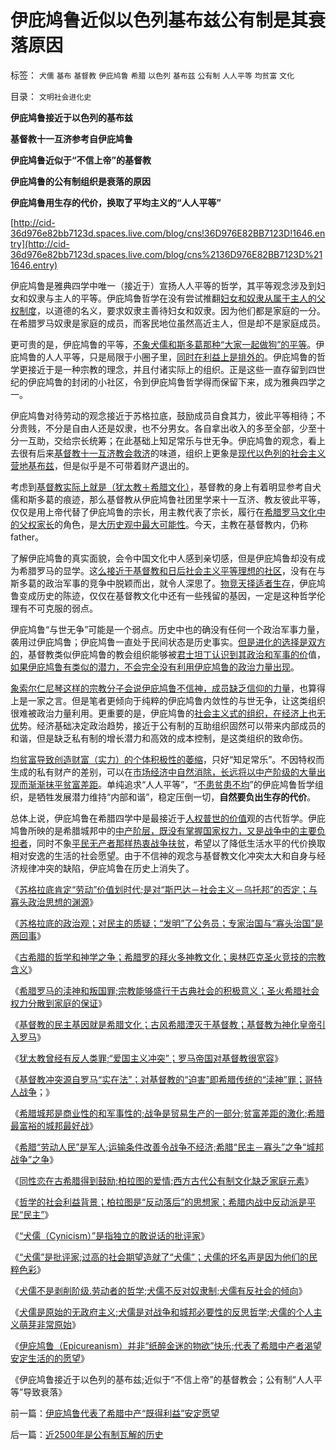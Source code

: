 # 伊庇鸠鲁近似以色列基布兹公有制是其衰落原因

标签： `犬儒` `基布` `基督教` `伊庇鸠鲁` `希腊` `以色列` `基布兹` `公有制` `人人平等` `均贫富` `文化` 

目录： `文明社会进化史`

**伊庇鸠鲁接近于以色列的基布兹**

**基督教十一互济参考自伊庇鸠鲁**

**伊庇鸠鲁近似于“不信上帝”的基督教**

**伊庇鸠鲁的公有制组织是衰落的原因**

**伊庇鸠鲁用生存的代价，换取了平均主义的“人人平等”**

[http://cid-36d976e82bb7123d.spaces.live.com/blog/cns!36D976E82BB7123D!1646.entry](http://cid-36d976e82bb7123d.spaces.live.com/blog/cns%2136D976E82BB7123D%211646.entry)

伊庇鸠鲁是雅典四学中唯一（接近于）宣扬人人平等的哲学，其平等观念涉及到妇女和奴隶与主人的平等。伊庇鸠鲁哲学在没有尝试推翻[妇女和奴隶从属于主人的父权制度](../../../2009/11/3/中国和古罗马的“孝道德”考究.md)，以道德的名义，要求奴隶主善待妇女和奴隶。因为他们都是家庭的一分。在希腊罗马奴隶是家庭的成员，而客民地位虽然高近主人，但是却不是家庭成员。

更可贵的是，伊庇鸠鲁的平等，[不象犬儒和斯多葛那种“大家一起做狗”的平等](../../../2010/5/6/罗马法学家首先阐述了人人平等的价值观.md)。伊庇鸠鲁的人人平等，只是局限于小圈子里，[同时在利益上是排外的](../../../2009/9/1/为什么地方财政社会保障排外是理所当然的.md)。伊庇鸠鲁的哲学更接近于是一种宗教的理念，并且付诸实际上的组织。正是这些一直存留到四世纪的伊庇鸠鲁的封闭的小社区，令到伊庇鸠鲁哲学得而保留下来，成为雅典四学之一。

伊庇鸠鲁对待劳动的观念接近于苏格拉底，鼓励成员自食其力，彼此平等相待；不分贵贱，不分是自由人还是奴隶，也不分男女。各自拿出收入的多至全部，少至十分一互助，交给宗长统筹；在此基础上知足常乐与世无争。伊庇鸠鲁的观念，看上去很有后来[基督教十一互济教会救济](../../../2010/5/21/基督教个人主义价值观简史.md)的味道，组织上更象是[现代以色列的社会主义营地基布兹](../../../2009/6/25/社会主义生产实践和马恩主义的社会军事化色彩.md)，但是似乎是不可带着财产退出的。

考虑到[基督教实际上就是（犹太教＋希腊文化）](../../../2010/5/6/基督教推迟了欧美人权解放私有制达一千年！.md)，基督教的身上有着明显参考自犬儒和斯多葛的痕迹，那么基督教从伊庇鸠鲁社团里学来十一互济、教友彼此平等，仅仅是用上帝代替了伊庇鸠鲁的宗长，用主教代表了宗长，履行在[希腊罗马文化中的父权家长](../../../2010/5/6/基督教“焚书毁校”的历史文化悲剧.md)的角色，是[大历史观中最大可能性](../../../2010/5/9/真实的历史可以比文学更精彩.md)。今天，主教在基督教内，仍称father。

了解伊庇鸠鲁的真实面貌，会令中国文化中人感到亲切感，但是伊庇鸠鲁却没有成为希腊罗马的显学。这[么接近于基督教和日后社会主义平等理想的社区](../../../2010/5/13/古埃及近似毛式社会主义公有制,和牛.md)，没有在与斯多葛的政治军事的竞争中脱颖而出，就令人深思了。[物竞天择适者生存](../../../2010/6/13/进化论本身也在“进化”；人类学.md)，伊庇鸠鲁变成历史的陈迹，仅仅在基督教文化中还有一些残留的基因，一定是这种哲学伦理有不可克服的弱点。

伊庇鸠鲁“与世无争”可能是一个弱点。历史中也的确没有任何一个政治军事力量，袭用过伊庇鸠鲁；伊庇鸠鲁一直处于民间状态是历史事实。[但是进化的选择是双方的](../../../2010/1/18/恐龙灭绝不是迷；“同情弱者”不道德.md)，基督教类似伊庇鸠鲁的教会组织能够被[君士坦丁认识到其政治和军事的价](../../../2010/5/21/基督教个人主义价值观简史.md)值，[如果伊庇鸠鲁有类似的潜力，不会完全没有利用伊庇鸠鲁的政治力量出现](../../../2010/6/25/政治家是开发政治利益的专家.md)。

[象索尔仁尼琴这样的宗教分子会说伊庇鸠鲁不信神，成员缺乏信仰的力量](../../../2010/2/12/个人主义对哲学的实证基础的变化.md)，也算得上是一家之言。但是笔者更倾向于纯粹的伊庇鸠鲁内敛性的与世无争，让这类组织很难被政治力量利用。更重要的是，伊庇鸠鲁的[社会主义式的组织，在经济上也无优](../../../2010/4/23/公有制落后因私人消费被取缔.md)势。经济基础决定政治趋势，接近于公有制的互助组织固然可以带来内部成员的和谐，但是缺乏私有制的增长潜力和高效的成本控制，是这类组织的致命伤。

[均贫富导致创造财富（实力）的个体积极性的萎缩](../../../2009/1/29/平均主义、社会公平和效率，及社会利益博羿.md)，只好“知足常乐”。不因特权而生成的私有财产的差别，可以在[市场经济中自然消除，长远将以中产阶级的大量出现而渐渐抹平贫富差距](../../../2009/11/24/为什么市场经济能消除贫富差距.md)。单纯追求“人人平等”，“[不患贫患不均](../../../2009/2/7/“不患贫而患不均”是伪公平，是特权化，社会等级化.md)”的伊庇鸠鲁哲学组织，是牺牲发展潜力维持“内部和谐”，稳定压倒一切，**自然要负出生存的代价**。

总体上说，伊庇鸠鲁在希腊四学中是最接近于[人权普世的价值](../../../2010/6/21/人权普世的个体价值观是善恶的唯一标准.md)观的古代哲学。伊庇鸠鲁所映的是希腊城邦中的[中产阶层，既没有掌握国家权力，又是战争中的主要负担者](../../../2008/7/20/为什么中产者为主的社会很稳定.md)，同时不象[平民无产者那样热衷战争扶贫](../../../2009/9/28/示形于外实侵于内的爱国道德明星.md)，希望以了降低生活水平的代价换取相对安逸的生活的社会愿望。由于不信神的观念与基督教文化冲突太大和自身与经济规律冲突的缺陷，伊庇鸠鲁在历史上消失了。

《[苏格拉底肯定“劳动”价值划时代;是对“斯巴达－社会主义－乌托邦”的否定；与寡头政治思想的渊源](../../../2010/8/3/苏格拉底肯定“劳动”价值是划时代，与寡头的渊源.md)》

《[苏格拉底的政治观；对民主的质疑；“发明”了公务员；专家治国与“寡头治国”是两回事](../../../2010/8/3/苏格拉底质疑民主；发明了公务员.md)》

《[古希腊的哲学和神学之争；希腊罗的拜火多神教文化；奥林匹克圣火竞技的宗教含义](../../../2010/8/4/希腊罗马的拜火信仰和奥林匹克圣火.md)》

《[希腊罗马的渎神和叛国罪;宗教能够盛行于古典社会的积极意义；圣火希腊社会权力分散到家庭的保证](../../../2010/8/4/宗教能够盛行于古典社会的积极意义.md)》

《[基督教的民主基因就是希腊文化；古风希腊湮灭于基督教；基督教为神化皇帝引入罗马](../../../2010/8/4/基督教为神化皇帝而成罗马国教.md)》

《[犹太教曾经有反人类罪;“爱国主义冲突”；罗马帝国对基督教很宽容](../../../2010/8/4/罗马帝国对基督教很宽容，犹太教曾经暴戾.md)》

《[基督教冲突源自罗马“实在法”；对基督教的“迫害”即希腊传统的“渎神”罪；哥特人战争](../../../2010/8/4/罗马皇帝对基督教的几次“迫害”是实在法冲突.md)；》

《[希腊城邦是商业性的和军事性的;战争是贸易生产的一部分;贫富差距的激化;希腊最富裕的城邦最好战](../../../2010/8/5/古希腊抓革命促生产；最富裕的城邦最好战.md)》

《[希腊“劳动人民”是军人;运输条件改善令战争不经济;希腊“民主－寡头”之争“城邦战争”之争](../../../2010/8/5/希腊城邦的“劳动人民”就是军人.md)》

《[同性恋在古希腊得到鼓励;柏拉图的爱情;西方古代公有制文化缺乏家庭元素](../../../2010/8/5/西方古代公有制文化缺乏家庭元素.md)》

《[哲学的社会利益背景；柏拉图是“反动落后”的思想家；希腊内战中反动派是平民“民主”](../../../2010/8/6/“犬儒”指“疯狗一样乱咬的批评家”.md)》

《[“犬儒（Cynicism）”是指独立的敢说话的批评家](../../../2010/8/6/“犬儒”指“疯狗一样乱咬的批评家”.md)》

《[“犬儒”是批评家;过高的社会期望造就了“犬儒”；犬儒的坏名声是因为他们的民粹色彩](../../../2010/8/6/“犬儒”特指有批评没有解决方法的批评家.md)》

《[犬儒不是剥削阶级.劳动者的哲学;犬儒不反对奴隶制;犬儒有反社会的倾向](../../../2010/8/7/希腊奴隶真相；犬儒有反社会的倾向.md)》

《[犬儒是原始的无政府主义;犬儒是对战争和城邦必要性的反思哲学;犬儒的个人主义萌芽非常原始](../../../2010/8/7/犬儒是原始的无政府主义，对战争和城邦的反思.md)》

《[伊庇鸠鲁（Epicureanism）并非“纸醉金迷的物欲”快乐;代表了希腊中产者渴望安定生活的的愿望](../../../2010/8/7/伊庇鸠鲁代表了希腊中产“既得利益”安定愿望.md)》

《伊庇鸠鲁接近于以色列的基布兹;近似于“不信上帝”的基督教会；公有制“人人平等”导致衰落》

前一篇：[伊庇鸠鲁代表了希腊中产“既得利益”安定愿望](../../../2010/8/7/伊庇鸠鲁代表了希腊中产“既得利益”安定愿望.md)

后一篇：[近2500年是公有制瓦解的历史](../../../2010/8/8/近2500年是公有制瓦解的历史.md)